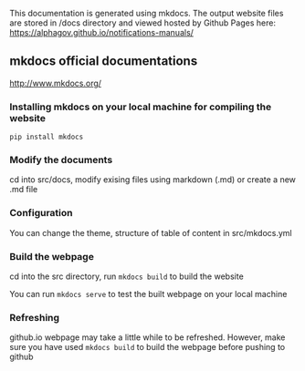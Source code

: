 This documentation is generated using mkdocs. The output website files are stored in /docs directory and viewed hosted by Github Pages here: https://alphagov.github.io/notifications-manuals/

## mkdocs official documentations
http://www.mkdocs.org/

### Installing mkdocs on your local machine for compiling the website
```pip install mkdocs```

### Modify the documents
cd into src/docs, modify exising files using markdown (.md) or create a new .md file

### Configuration
You can change the theme, structure of table of content in src/mkdocs.yml

### Build the webpage

cd into the src directory, run ```mkdocs build``` to build the website

You can run ```mkdocs serve``` to test the built webpage on your local machine

### Refreshing
github.io webpage may take a little while to be refreshed. However, make sure you have used `mkdocs build` to build the webpage before pushing to github

